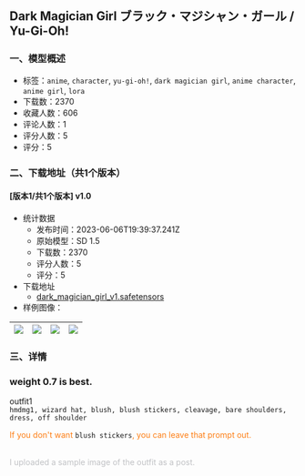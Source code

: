 ## Dark Magician Girl ブラック・マジシャン・ガール / Yu-Gi-Oh!
### 一、模型概述

- 标签：`anime`, `character`, `yu-gi-oh!`, `dark magician girl`, `anime character`, `anime girl`, `lora`
- 下载数：2370
- 收藏人数：606
- 评论人数：1
- 评分人数：5
- 评分：5

### 二、下载地址（共1个版本）

#### [版本1/共1个版本] v1.0

- 统计数据
  - 发布时间：2023-06-06T19:39:37.241Z
  - 原始模型：SD 1.5
  - 下载数：2370
  - 评分人数：5
  - 评分：5
- 下载地址
  - [dark_magician_girl_v1.safetensors](https://civitai.com/api/download/models/90571)
- 样例图像：

| <img src="https://image.civitai.com/xG1nkqKTMzGDvpLrqFT7WA/67231781-df91-4369-80af-8e38635a4d07/width=450/1052967.jpeg" /> | <img src="https://image.civitai.com/xG1nkqKTMzGDvpLrqFT7WA/4ca2e1c3-5c9f-4195-863f-60f2912b45a8/width=450/1052960.jpeg" /> | <img src="https://image.civitai.com/xG1nkqKTMzGDvpLrqFT7WA/ab2f7cd2-d262-4350-b2d5-a1f5be02b67e/width=450/1052961.jpeg" /> | <img src="https://image.civitai.com/xG1nkqKTMzGDvpLrqFT7WA/3b8505bb-2684-41d2-94ca-45ad4aa1cb0f/width=450/1052962.jpeg" /> |
| ---- | ---- | ---- | ---- |


### 三、详情
<h3 id="heading-19"><strong>weight 0.7 is best.</strong></h3><p></p><p>outfit1<br /><code>hmdmg1, wizard hat, blush, blush stickers, cleavage, bare shoulders, dress, off shoulder</code></p><p></p><p><span style="color:#fd7e14">If you don't want </span><code>blush stickers</code><span style="color:#fd7e14">, you can leave that prompt out.</span></p><p><br /><span style="color:rgb(193, 194, 197)">I uploaded a sample image of the outfit as a post.</span></p>